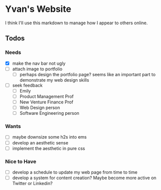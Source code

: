 # Yvan's Website

I think I'll use this markdown to manage how I appear to others online.

## Todos

### Needs

- [x] make the nav bar not ugly
- [ ] attach image to portfolio
  - [ ] perhaps design the portfolio page? seems like an important part to demonstrate my web design skills
- [ ] seek feedback
  - [ ] Emily
  - [ ] Product Management Prof
  - [ ] New Venture Finance Prof
  - [ ] Web Design person
  - [ ] Software Engineering person

### Wants

- [ ] maybe downsize some h2s into ems
- [ ] develop an aesthetic sense
- [ ] implement the aesthetic in pure css

### Nice to Have

- [ ] develop a schedule to update my web page from time to time
- [ ] develop a system for content creation? Maybe become more active on Twitter or Linkedin?
